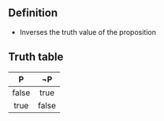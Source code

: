 ## Definition

- Inverses the truth value of the proposition

## Truth table

|P|¬P|
|:-:|:-:|
|false|true|
|true|false|